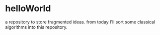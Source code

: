 # helloWorld
a repository to store fragmented ideas.
from today I'll sort some classical algorithms into this repository.
